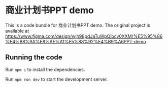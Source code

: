 
  # 商业计划书PPT demo

  This is a code bundle for 商业计划书PPT demo. The original project is available at https://www.figma.com/design/wjh98pdJaTuWpQibcv0XXM/%E5%95%86%E4%B8%9A%E8%AE%A1%E5%88%92%E4%B9%A6PPT-demo.

  ## Running the code

  Run `npm i` to install the dependencies.

  Run `npm run dev` to start the development server.
  